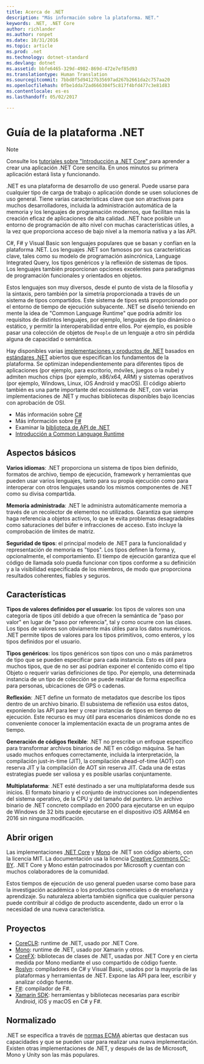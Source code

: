 ```yaml
---
title: Acerca de .NET
description: "Más información sobre la plataforma. NET."
keywords: .NET, .NET Core
author: richlander
ms.author: ronpet
ms.date: 10/31/2016
ms.topic: article
ms.prod: .net
ms.technology: dotnet-standard
ms.devlang: dotnet
ms.assetid: bbfe6465-329d-4982-869d-472e7ef85d93
ms.translationtype: Human Translation
ms.sourcegitcommit: 7bbd8f5d94127b35697ad267b2661da2c757aa20
ms.openlocfilehash: 0fbe1dda72ad666304f5c817f4bfd477c3e81d83
ms.contentlocale: es-es
ms.lasthandoff: 05/02/2017

---
```


# <a name="net-platform-guide"></a>Guía de la plataforma .NET

> [!NOTE]
> Consulte los [tutoriales sobre "Introducción a .NET Core" ](../core/getting-started.md) para aprender a crear una aplicación .NET Core sencilla. En unos minutos su primera aplicación estará lista y funcionando.

.NET es una plataforma de desarrollo de uso general. Puede usarse para cualquier tipo de carga de trabajo o aplicación donde se usen soluciones de uso general. Tiene varias características clave que son atractivas para muchos desarrolladores, incluida la administración automática de la memoria y los lenguajes de programación modernos, que facilitan más la creación eficaz de aplicaciones de alta calidad. .NET hace posible un entorno de programación de alto nivel con muchas características útiles, a la vez que proporciona acceso de bajo nivel a la memoria nativa y a las API.

C#, F# y Visual Basic son lenguajes populares que se basan y confían en la plataforma .NET. Los lenguajes .NET son famosos por sus características clave, tales como su modelo de programación asincrónica, Language Integrated Query, los tipos genéricos y la reflexión de sistemas de tipos. Los lenguajes también proporcionan opciones excelentes para paradigmas de programación funcionales y orientados en objetos.

Estos lenguajes son muy diversos, desde el punto de vista de la filosofía y la sintaxis, pero también por la simetría proporcionada a través de un sistema de tipos compartidos. Este sistema de tipos está proporcionado por el entorno de tiempo de ejecución subyacente. .NET se diseñó teniendo en mente la idea de "Common Language Runtime" que podría admitir los requisitos de distintos lenguajes, por ejemplo, lenguajes de tipo dinámico o estático, y permitir la interoperabilidad entre ellos. Por ejemplo, es posible pasar una colección de objetos de `People` de un lenguaje a otro sin pérdida alguna de capacidad o semántica.

Hay disponibles varias [implementaciones y productos de .NET](components.md) basados en [estándares .NET](https://github.com/dotnet/coreclr/blob/master/Documentation/project-docs/dotnet-standards.md) abiertos que especifican los fundamentos de la plataforma. Se optimizan independientemente para diferentes tipos de aplicaciones (por ejemplo, para escritorio, móviles, juegos o la nube) y admiten muchos chips (por ejemplo, x86/x64, ARM) y sistemas operativos (por ejemplo, Windows, Linux, iOS Android y macOS). El código abierto también es una parte importante del ecosistema de .NET, con varias implementaciones de .NET y muchas bibliotecas disponibles bajo licencias con aprobación de OSI.

- Más información sobre [C#](../csharp/index.md)
- Más información sobre [F#](../fsharp/index.md)
- Examinar la [biblioteca de API de .NET](../../api/index.md)
- [Introducción a Common Language Runtime](https://github.com/dotnet/coreclr/blob/master/Documentation/botr/intro-to-clr.md)

<a name="fundamentals"></a>Aspectos básicos
------------

**Varios idiomas**: .NET proporciona un sistema de tipos bien definido, formatos de archivo, tiempo de ejecución, framework y herramientas que pueden usar varios lenguajes, tanto para su propia ejecución como para interoperar con otros lenguajes usando los mismos componentes de .NET como su divisa compartida.

**Memoria administrada**: .NET le administra automáticamente memoria a través de un recolector de elementos no utilizados. Garantiza que siempre haga referencia a objetos activos, lo que le evita problemas desagradables como saturaciones del búfer e infracciones de acceso. Esto incluye la comprobación de límites de matriz.

**Seguridad de tipos**: el principal modelo de .NET para la funcionalidad y representación de memoria es "tipos". Los tipos definen la forma y, opcionalmente, el comportamiento. El tiempo de ejecución garantiza que el código de llamada solo pueda funcionar con tipos conforme a su definición y a la visibilidad especificada de los miembros, de modo que proporciona resultados coherentes, fiables y seguros.

<a name="features"></a>Características
--------

**Tipos de valores definidos por el usuario**: los tipos de valores son una categoría de tipos útil debido a que ofrecen la semántica de "paso por valor" en lugar de "paso por referencia", tal y como ocurre con las clases. Los tipos de valores son obviamente más útiles para los datos numéricos. .NET permite tipos de valores para los tipos primitivos, como enteros, y los tipos definidos por el usuario.

**Tipos genéricos**: los tipos genéricos son tipos con uno o más parámetros de tipo que se pueden especificar para cada instancia. Esto es útil para muchos tipos, que de no ser así podrían exponer el contenido como el tipo Objeto o requerir varias definiciones de tipo. Por ejemplo, una determinada instancia de un tipo de colección se puede realizar de forma específica para personas, ubicaciones de GPS o cadenas.

**Reflexión**: .NET define un formato de metadatos que describe los tipos dentro de un archivo binario. El subsistema de reflexión usa estos datos, exponiendo las API para leer y crear instancias de tipos en tiempo de ejecución. Este recurso es muy útil para escenarios dinámicos donde no es conveniente conocer la implementación exacta de un programa antes de tiempo.

**Generación de códigos flexible**: .NET no prescribe un enfoque específico para transformar archivos binarios de .NET en código máquina. Se han usado muchos enfoques correctamente, incluida la interpretación, la compilación just-in-time (JIT), la compilación ahead-of-time (AOT) con reserva JIT y la compilación de AOT sin reserva JIT. Cada una de estas estrategias puede ser valiosa y es posible usarlas conjuntamente.

**Multiplataforma**: .NET esté destinado a ser una multiplataforma desde sus inicios. El formato binario y el conjunto de instrucciones son independientes del sistema operativo, de la CPU y del tamaño del puntero. Un archivo binario de .NET concreto compilado en 2000 para ejecutarse en un equipo de Windows de 32 bits puede ejecutarse en el dispositivo iOS ARM64 en 2016 sin ninguna modificación.

<a name="open-source"></a>Abrir origen
-----------

Las implementaciones [.NET Core](https://github.com/dotnet/core) y [Mono](https://github.com/mono/mono) de .NET son código abierto, con la licencia MIT. La documentación usa la licencia [Creative Commons CC-BY](https://creativecommons.org/licenses/by/4.0/). .NET Core y Mono están patrocinados por Microsoft y cuentan con muchos colaboradores de la comunidad. 

Estos tiempos de ejecución de uso general pueden usarse como base para la investigación académica o los productos comerciales o de enseñanza y aprendizaje. Su naturaleza abierta también significa que cualquier persona puede contribuir al código de producto ascendente, dado un error o la necesidad de una nueva característica.

<a name="projects"></a>Proyectos
--------

- [CoreCLR](https://github.com/dotnet/coreclr): runtime de .NET, usado por .NET Core.
- [Mono](https://github.com/mono/mono): runtime de .NET, usado por Xamarin y otros.
- [CoreFX](https://github.com/dotnet/coreclr): bibliotecas de clases de .NET, usadas por .NET Core y en cierta medida por Mono mediante el uso compartido de código fuente.
- [Roslyn](https://github.com/dotnet/roslyn): compiladores de C# y Visual Basic, usados por la mayoría de las plataformas y herramientas de .NET. Expone las API para leer, escribir y analizar código fuente.
- [F#](https://github.com/microsoft/visualfsharp): compilador de F#.
- [Xamarin SDK](http://open.xamarin.com): herramientas y bibliotecas necesarias para escribir Android, iOS y macOS en C# y F#.

<a name="standardized"></a>Normalizado
------------

.NET se especifica a través de [normas ECMA](https://github.com/dotnet/coreclr/blob/master/Documentation/project-docs/dotnet-standards.md) abiertas que destacan sus capacidades y que se pueden usar para realizar una nueva implementación. Existen otras implementaciones de .NET, y después de las de Microsoft, Mono y Unity son las más populares.


